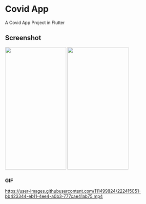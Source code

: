 # Covid App

A Covid App Project in Flutter 

## Screenshot
<img src="https://user-images.githubusercontent.com/111499824/222415099-20946058-90cb-4ea3-84a7-a4371a74b625.jpg" alt="" data-canonical-src="https://gyazo.com/eb5c5741b6a9a16c692170a41a49c858.png" width="200" height="400" />
<img src="https://user-images.githubusercontent.com/111499824/222415136-0b1c0ec4-51e0-4bc4-bb80-25ad376f6652.jpg" alt="" data-canonical-src="https://gyazo.com/eb5c5741b6a9a16c692170a41a49c858.png" width="200" height="400" />


### GIF
https://user-images.githubusercontent.com/111499824/222415051-bb423344-eb11-4ee4-a0b3-777cae41ab75.mp4
